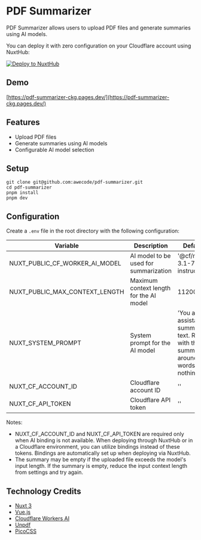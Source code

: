 # PDF Summarizer

PDF Summarizer allows users to upload PDF files and generate summaries using AI models.

You can deploy it with zero configuration on your Cloudflare account using NuxtHub:

[![Deploy to NuxtHub](https://hub.nuxt.com/button.svg)](https://hub.nuxt.com/new?repo=awecode/pdf-summarizer)

## Demo

[https://pdf-summarizer-ckg.pages.dev/](https://pdf-summarizer-ckg.pages.dev/)

## Features

- Upload PDF files
- Generate summaries using AI models
- Configurable AI model selection


## Setup

```
git clone git@github.com:awecode/pdf-summarizer.git
cd pdf-summarizer
pnpm install
pnpm dev
```

## Configuration

Create a `.env` file in the root directory with the following configuration:

| Variable | Description | Default Value |
|----------|-------------|---------------|
| NUXT_PUBLIC_CF_WORKER_AI_MODEL | AI model to be used for summarization | '@cf/meta/llama-3.1-70b-instruct' |
| NUXT_PUBLIC_MAX_CONTEXT_LENGTH | Maximum context length for the AI model | 112000 |
| NUXT_SYSTEM_PROMPT | System prompt for the AI model | 'You are a helpful assistant that summarizes a text. Respond with the summary in around 100 words only and nothing else.' |
| NUXT_CF_ACCOUNT_ID | Cloudflare account ID | '' |
| NUXT_CF_API_TOKEN | Cloudflare API token | '' |


Notes:
- NUXT_CF_ACCOUNT_ID and NUXT_CF_API_TOKEN are required only when AI binding is not available. When deploying through NuxtHub or in a Cloudflare environment, you can utilize bindings instead of these tokens. Bindings are automatically set up when deploying via NuxtHub.
- The summary may be empty if the uploaded file exceeds the model's input length. If the summary is empty, reduce the input context length from settings and try again.

## Technology Credits

- [Nuxt 3](https://nuxt.com/)
- [Vue.js](https://vuejs.org/)
- [Cloudflare Workers AI](https://developers.cloudflare.com/workers-ai/)
- [Unpdf](https://github.com/unjs/unpdf)
- [PicoCSS](https://picocss.com/)
